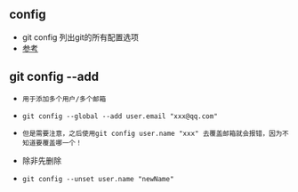 ## config
* git config 列出git的所有配置选项
* [参考]("https://blog.csdn.net/HO1_K/article/details/121038247")

## git config --add
* `用于添加多个用户/多个邮箱`
* `git config --global --add user.email "xxx@qq.com"`
  
* `但是需要注意，之后使用git config user.name "xxx" 去覆盖邮箱就会报错，因为不知道要覆盖哪一个！`
* 除非先删除
* `git config --unset user.name "newName"`
